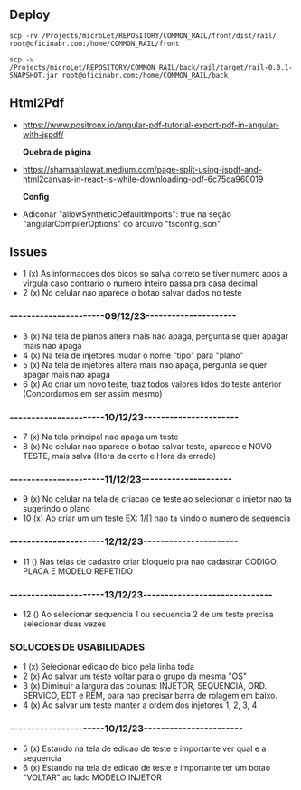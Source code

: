 ## Deploy

``` scp -rv /Projects/microLet/REPOSITORY/COMMON_RAIL/front/dist/rail/ root@oficinabr.com:/home/COMMON_RAIL/front ```

``` scp -v /Projects/microLet/REPOSITORY/COMMON_RAIL/back/rail/target/rail-0.0.1-SNAPSHOT.jar root@oficinabr.com:/home/COMMON_RAIL/back ```

## Html2Pdf
-  https://www.positronx.io/angular-pdf-tutorial-export-pdf-in-angular-with-jspdf/

   **Quebra de página**
-  https://shamaahlawat.medium.com/page-split-using-jspdf-and-html2canvas-in-react-js-while-downloading-pdf-6c75da960019

   **Config**
-  Adiconar "allowSyntheticDefaultImports": true na seção "angularCompilerOptions" do arquivo "tsconfig.json"

## Issues
	
- 1 (x) As informacoes dos bicos so salva correto se tiver numero apos a virgula caso contrario o numero inteiro passa pra casa decimal
- 2 (x) No celular nao aparece o botao salvar dados no teste

### ----------------------09/12/23---------------------
- 3 (x) Na tela de planos altera mais nao apaga, pergunta se quer apagar mais nao apaga
- 4 (x) Na tela de injetores mudar o nome "tipo" para "plano"
- 5 (x) Na tela de injetores altera mais nao apaga, pergunta se quer apagar mais nao apaga
- 6 (x) Ao criar um novo teste, traz todos valores lidos do teste anterior (Concordamos em ser assim mesmo)

### ----------------------10/12/23----------------------
- 7 (x) Na tela principal nao apaga um teste
- 8 (x) No celular nao aparece o botao salvar teste, aparece e NOVO TESTE, mais salva (Hora da certo e Hora da errado)

### ----------------------11/12/23---------------------
- 9 (x) No celular na tela de criacao de teste ao selecionar o injetor nao ta sugerindo o plano
- 10 (x) Ao criar um um teste EX: 1/[] nao ta vindo o numero de sequencia

### ----------------------12/12/23----------------------
- 11 () Nas telas de cadastro criar bloqueio pra nao cadastrar CODIGO, PLACA E MODELO REPETIDO

### ‐---------‐-----------13/12/23‐-----------------------------
- 12 () Ao selecionar sequencia 1 ou sequencia 2 de um teste precisa selecionar duas vezes


### SOLUCOES DE USABILIDADES
- 1 (x) Selecionar edicao do bico pela linha toda
- 2 (x) Ao salvar um teste voltar para o grupo da mesma "OS"
- 3 (x) Diminuir a largura das colunas: INJETOR, SEQUENCIA, ORD. SERVICO, EDT e REM, para nao precisar barra de rolagem em baixo.
- 4 (x) Ao salvar um teste manter a ordem dos injetores 1, 2, 3, 4

### ----------------------10/12/23----------------------- 
- 5 (x) Estando na tela de edicao de teste e importante ver qual e a sequencia
- 6 (x) Estando na tela de edicao de teste e importante ter um botao "VOLTAR" ao lado MODELO INJETOR

